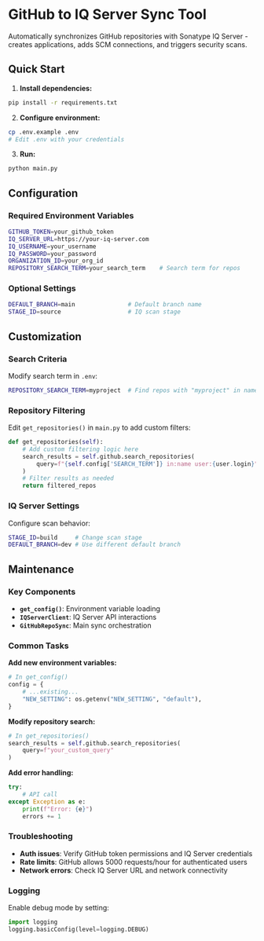 # GitHub to IQ Server Sync Tool

Automatically synchronizes GitHub repositories with Sonatype IQ Server - creates applications, adds SCM connections, and triggers security scans.

## Quick Start

1. **Install dependencies:**

```bash
pip install -r requirements.txt
```

2. **Configure environment:**

```bash
cp .env.example .env
# Edit .env with your credentials
```

3. **Run:**

```bash
python main.py
```

## Configuration

### Required Environment Variables

```bash
GITHUB_TOKEN=your_github_token
IQ_SERVER_URL=https://your-iq-server.com
IQ_USERNAME=your_username
IQ_PASSWORD=your_password
ORGANIZATION_ID=your_org_id
REPOSITORY_SEARCH_TERM=your_search_term    # Search term for repos
```

### Optional Settings

```bash
DEFAULT_BRANCH=main               # Default branch name
STAGE_ID=source                   # IQ scan stage
```

## Customization

### Search Criteria

Modify search term in `.env`:

```bash
REPOSITORY_SEARCH_TERM=myproject  # Find repos with "myproject" in name
```

### Repository Filtering

Edit `get_repositories()` in `main.py` to add custom filters:

```python
def get_repositories(self):
    # Add custom filtering logic here
    search_results = self.github.search_repositories(
        query=f"{self.config['SEARCH_TERM']} in:name user:{user.login}"
    )
    # Filter results as needed
    return filtered_repos
```

### IQ Server Settings

Configure scan behavior:

```bash
STAGE_ID=build     # Change scan stage
DEFAULT_BRANCH=dev # Use different default branch
```

## Maintenance

### Key Components

- **`get_config()`**: Environment variable loading
- **`IQServerClient`**: IQ Server API interactions
- **`GitHubRepoSync`**: Main sync orchestration

### Common Tasks

**Add new environment variables:**

```python
# In get_config()
config = {
    # ...existing...
    "NEW_SETTING": os.getenv("NEW_SETTING", "default"),
}
```

**Modify repository search:**

```python
# In get_repositories()
search_results = self.github.search_repositories(
    query=f"your_custom_query"
)
```

**Add error handling:**

```python
try:
    # API call
except Exception as e:
    print(f"Error: {e}")
    errors += 1
```

### Troubleshooting

- **Auth issues**: Verify GitHub token permissions and IQ Server credentials
- **Rate limits**: GitHub allows 5000 requests/hour for authenticated users
- **Network errors**: Check IQ Server URL and network connectivity

### Logging

Enable debug mode by setting:

```python
import logging
logging.basicConfig(level=logging.DEBUG)
```

